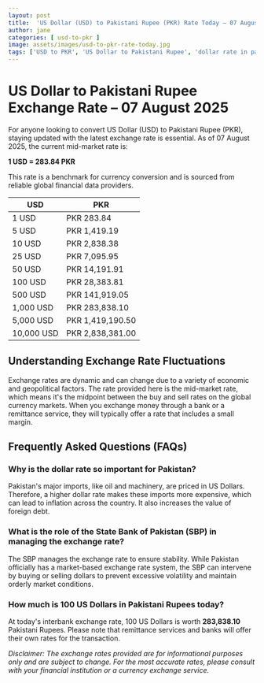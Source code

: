 ```yaml
---
layout: post
title:  'US Dollar (USD) to Pakistani Rupee (PKR) Rate Today – 07 August 2025'
author: jane
categories: [ usd-to-pkr ]
image: assets/images/usd-to-pkr-rate-today.jpg
tags: ['USD to PKR', 'US Dollar to Pakistani Rupee', 'dollar rate in pakistan', 'today dollar rate open market', 'usa to pakistan dollar rate']
---
```


# US Dollar to Pakistani Rupee Exchange Rate – 07 August 2025

For anyone looking to convert US Dollar (USD) to Pakistani Rupee (PKR), staying updated with the latest exchange rate is essential. As of 07 August 2025, the current mid-market rate is:

**1 USD = 283.84 PKR**

This rate is a benchmark for currency conversion and is sourced from reliable global financial data providers.

| USD | PKR |
| --- | --- |
| 1 USD | PKR 283.84 |
| 5 USD | PKR 1,419.19 |
| 10 USD | PKR 2,838.38 |
| 25 USD | PKR 7,095.95 |
| 50 USD | PKR 14,191.91 |
| 100 USD | PKR 28,383.81 |
| 500 USD | PKR 141,919.05 |
| 1,000 USD | PKR 283,838.10 |
| 5,000 USD | PKR 1,419,190.50 |
| 10,000 USD | PKR 2,838,381.00 |


## Understanding Exchange Rate Fluctuations

Exchange rates are dynamic and can change due to a variety of economic and geopolitical factors. The rate provided here is the mid-market rate, which means it's the midpoint between the buy and sell rates on the global currency markets. When you exchange money through a bank or a remittance service, they will typically offer a rate that includes a small margin.

## Frequently Asked Questions (FAQs)

### Why is the dollar rate so important for Pakistan?

Pakistan's major imports, like oil and machinery, are priced in US Dollars. Therefore, a higher dollar rate makes these imports more expensive, which can lead to inflation across the country. It also increases the value of foreign debt.

### What is the role of the State Bank of Pakistan (SBP) in managing the exchange rate?

The SBP manages the exchange rate to ensure stability. While Pakistan officially has a market-based exchange rate system, the SBP can intervene by buying or selling dollars to prevent excessive volatility and maintain orderly market conditions.

### How much is 100 US Dollars in Pakistani Rupees today?

At today's interbank exchange rate, 100 US Dollars is worth **283,838.10** Pakistani Rupees. Please note that remittance services and banks will offer their own rates for the transaction.



*Disclaimer: The exchange rates provided are for informational purposes only and are subject to change. For the most accurate rates, please consult with your financial institution or a currency exchange service.*
